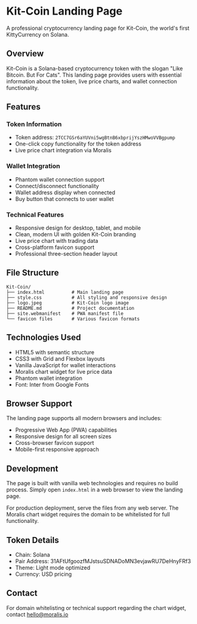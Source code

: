 # Kit-Coin Landing Page

A professional cryptocurrency landing page for Kit-Coin, the world's first KittyCurrency on Solana.

## Overview

Kit-Coin is a Solana-based cryptocurrency token with the slogan "Like Bitcoin. But For Cats". This landing page provides users with essential information about the token, live price charts, and wallet connection functionality.

## Features

### Token Information
- Token address: `2TCC7GSr6aYUVni5wgBtnB6xbprijYszHMwoVVBgpump`
- One-click copy functionality for the token address
- Live price chart integration via Moralis

### Wallet Integration
- Phantom wallet connection support
- Connect/disconnect functionality
- Wallet address display when connected
- Buy button that connects to user wallet

### Technical Features
- Responsive design for desktop, tablet, and mobile
- Clean, modern UI with golden Kit-Coin branding
- Live price chart with trading data
- Cross-platform favicon support
- Professional three-section header layout

## File Structure

```
Kit-Coin/
├── index.html          # Main landing page
├── style.css           # All styling and responsive design
├── logo.jpeg           # Kit-Coin logo image
├── README.md           # Project documentation
├── site.webmanifest    # PWA manifest file
└── favicon files       # Various favicon formats
```

## Technologies Used

- HTML5 with semantic structure
- CSS3 with Grid and Flexbox layouts
- Vanilla JavaScript for wallet interactions
- Moralis chart widget for live price data
- Phantom wallet integration
- Font: Inter from Google Fonts

## Browser Support

The landing page supports all modern browsers and includes:
- Progressive Web App (PWA) capabilities
- Responsive design for all screen sizes
- Cross-browser favicon support
- Mobile-first responsive approach

## Development

The page is built with vanilla web technologies and requires no build process. Simply open `index.html` in a web browser to view the landing page.

For production deployment, serve the files from any web server. The Moralis chart widget requires the domain to be whitelisted for full functionality.

## Token Details

- Chain: Solana
- Pair Address: 31AFtUfgoozfMJstsuSDNADoMN3evjawRU7DeHnyFRf3
- Theme: Light mode optimized
- Currency: USD pricing

## Contact

For domain whitelisting or technical support regarding the chart widget, contact hello@moralis.io